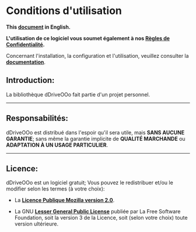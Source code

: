 
# Conditions d'utilisation

**This [document][1] in English.**

**L'utilisation de ce logiciel vous soumet également à nos [Règles de Confidentialité][2].**

Concernant l'installation, la configuration et l'utilisation,
veuillez consulter la **[documentation][3]**.

## Introduction:

La bibliothèque dDriveOOo fait partie d'un projet personnel.

___
## Responsabilités:

dDriveOOo est distribué dans l'espoir qu'il sera utile,
mais **SANS AUCUNE GARANTIE**; sans même la garantie implicite de
**QUALITÉ MARCHANDE** ou **ADAPTATION À UN USAGE PARTICULIER**.

___
## Licence:

dDriveOOo est un logiciel gratuit; Vous pouvez le redistribuer et/ou
le modifier selon les termes (à votre choix):

- La **[Licence Publique Mozilla version 2.0][4]**.

- La GNU **[Lesser General Public License][5]** publiée par La Free Software Foundation,
soit la version 3 de la Licence, soit (selon votre choix) toute version ultérieure.

[1]: <https://prrvchr.github.io/dDriveOOo/source/dDriveOOo/registration/TermsOfUse_en>
[2]: <https://prrvchr.github.io/dDriveOOo/source/dDriveOOo/registration/PrivacyPolicy_fr>
[3]: <https://prrvchr.github.io/dDriveOOo/README_fr>
[4]: <http://mozilla.org/MPL/2.0/>
[5]: <http://www.gnu.org/licenses/lgpl-3.0.html>
